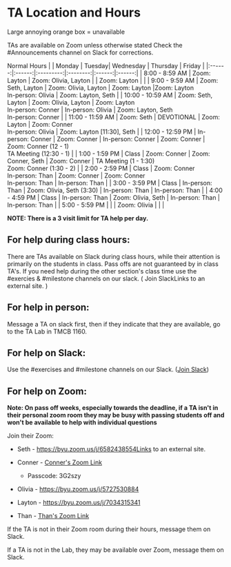 # TA Location and Hours

Large annoying orange box = unavailable

TAs are available on Zoom unless otherwise stated
Check the #Announcements channel on Slack for corrections.

Normal Hours
| | Monday | Tuesday|	Wednesday |	Thursday | Friday |
|:------:|:------:|:---------:|:--------:|:------:|:------:|
| 8:00 - 8:59 AM | Zoom: Layton | Zoom: Olivia, Layton | | Zoom: Layton | |
| 9:00 - 9:59 AM | Zoom: Seth, Layton | Zoom: Olivia, Layton | Zoom: Layton	|Zoom: Layton<br/>In-person: Olivia | Zoom: Layton, Seth |
| 10:00 - 10:59 AM | Zoom: Seth, Layton | Zoom: Olivia, Layton | Zoom: Layton<br/>In-person: Conner | In-person: Olivia | Zoom: Layton, Seth<br/>In-person: Conner |
| 11:00 - 11:59 AM | Zoom: Seth | DEVOTIONAL | Zoom: Layton | Zoom: Conner<br/>In-person: Olivia | Zoom: Layton [11:30], Seth |
| 12:00 - 12:59 PM | In-person: Conner | Zoom: Conner | In-person: Conner | Zoom: Conner | Zoom: Conner (12 - 1)<br/>TA Meeting (12:30 - 1) |
| 1:00 - 1:59 PM | Class | Zoom: Conner | Zoom: Conner, Seth | Zoom: Conner | TA Meeting (1 - 1:30)<br/>Zoom: Conner (1:30 - 2) |
| 2:00 - 2:59 PM | Class | Zoom: Conner<br/>In-person: Than | Zoom: Conner | Zoom: Conner<br/>In-person: Than | In-person: Than |
| 3:00 - 3:59 PM | Class | In-person: Than | Zoom: Olivia, Seth (3:30) | In-person: Than | In-person: Than |
| 4:00 - 4:59 PM | Class | In-person: Than | Zoom: Olivia, Seth	| In-person: Than | In-person: Than |
| 5:00 - 5:59 PM | | | Zoom: Olivia | | |
			
**NOTE: There is a 3 visit limit for TA help per day.**

## For help during class hours:

There are TAs available on Slack during class hours, while their attention is primarily on the students in class. Pass offs are not guaranteed by in class TA's. If you need help during the other section's class time use the #exercies & #milestone channels on our slack. ( Join SlackLinks to an external site. )

## For help in person:

Message a TA on slack first, then if they indicate that they are available, go to the TA Lab in TMCB 1160.

## For help on Slack:

Use the #exercises and #milestone channels on our Slack. ([Join Slack](https://join.slack.com/t/byu-cs-340/shared_invite/zt-2xp01qce8-9POwOGVCu1uZiX9qihVDxw))

## For help on Zoom:

**Note: On pass off weeks, especially towards the deadline, if a TA isn't in their personal zoom room they may be busy with passing students off and won't be available to help with individual questions**

Join their Zoom:

- Seth - https://byu.zoom.us/j/6582438554Links to an external site.

- Conner - [Conner's Zoom Link](https://us04web.zoom.us/j/7306402353?pwd=UnpDQkM5WnRvb3hlbnh3RFVhaUpzdz09&omn=79905109016)

    - Passcode: 3G2szy

- Olivia - https://byu.zoom.us/j/5727530884

- Layton - https://byu.zoom.us/j/7034315341

- Than - [Than's Zoom Link](https://byu.zoom.us/my/ThanGerlek)

If the TA is not in their Zoom room during their hours, message them on Slack.

If a TA is not in the Lab, they may be available over Zoom, message them on Slack.